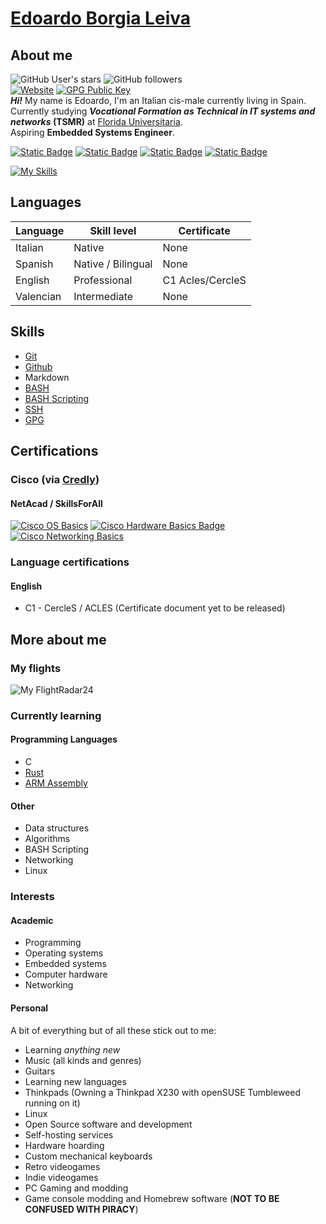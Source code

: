 # [Edoardo Borgia Leiva](https://edoardo-b-leiva.github.io)
## About me
![GitHub User's stars](https://img.shields.io/github/stars/Edoardo-B-Leiva?style=flat-square&logo=github&label=User%20stars&color=%23f6ff45)
![GitHub followers](https://img.shields.io/github/followers/Edoardo-B-Leiva?label=Github%20Followers&style=flat-square&logo=github)   
[![Website](https://img.shields.io/website?url=https%3A%2F%2Fvollex.cc&style=flat-square&label=https%3A%2F%2Fvollex.cc%2F&link=https%3A%2F%2Fvollex.cc)](https://www.vollex.cc)
[![GPG Public Key](https://img.shields.io/badge/My_GPG_public_key-8A2BE2?style=flat-square
)](https://raw.githubusercontent.com/Edoardo-B-Leiva/Edoardo-B-Leiva/main/Edoardo%20Borgia%20Leiva_0x82CD0034_public.asc)   
___Hi!___ My name is Edoardo, I'm an Italian cis-male currently living in Spain.   
Currently studying ***Vocational Formation as Technical in IT systems and networks* (TSMR)** at [Florida Universitaria](https://www.floridauniversitaria.es/).    
Aspiring __Embedded Systems Engineer__.

[![Static Badge](https://img.shields.io/badge/LinkedIn-LinkedIn?style=flat-square&logo=linkedin&logoColor=%230A66C2&color=%230a0a0a)](https://www.linkedin.com/in/edoardo-b-leiva/)
[![Static Badge](https://img.shields.io/badge/Github-Github?style=flat-square&logo=Github&logoColor=%23FFFFFF&color=%230a0a0a)](https://github.com/Edoardo-B-Leiva)
[![Static Badge](https://img.shields.io/badge/LeetCode-LeetCode?style=flat-square&logo=leetcode&logoColor=%23FFA116&color=%230a0a0a)](https://leetcode.com/Edoardo-B-Leiva/)
[![Static Badge](https://img.shields.io/badge/CodeForces-CodeForces?style=flat-square&logo=codeforces&logoColor=%231F8ACB&color=%230a0a0a)](https://codeforces.com/profile/Generic_Boi69)   

[![My Skills](https://skillicons.dev/icons?i=c,cpp,rust,linux,neovim,git,github,docker,bash,md&perline=5&theme=light)](https://skillicons.dev)
## Languages
|Language|Skill level|Certificate|
|--------|-----------|-----------|
|Italian |Native      |None      |
|Spanish|Native / Bilingual|None |
|English|Professional|C1 Acles/CercleS|
|Valencian|Intermediate|None|
## Skills
- [Git](https://git-scm.com/)
- [Github](https://github.com)
- Markdown
- [BASH](https://www.gnu.org/software/bash/)
- [BASH Scripting](https://www.gnu.org/software/bash/)
- [SSH](https://www.openssh.com/)
- [GPG](https://gnupg.org/)
## Certifications
### Cisco (via [Credly](https://www.credly.com/users/edoardo-borgia-leiva))
#### NetAcad / SkillsForAll
[![Cisco OS Basics](https://images.credly.com/size/110x110/images/dcdf1a3c-2594-4f4c-a33a-050b4bca58b5/image.png)](https://www.credly.com/badges/8e940719-2123-4dd0-9c43-712f32f891f2/public_url)
[![Cisco Hardware Basics Badge](https://images.credly.com/size/110x110/images/19e742ef-13be-4d26-87ed-ac8f5fd0643c/image.png)](https://www.credly.com/badges/8e7c32ad-afa5-43b8-924d-edf653123b2c/public_url)
[![Cisco Networking Basics](https://images.credly.com/size/110x110/images/5bdd6a39-3e03-4444-9510-ecff80c9ce79/image.png)](https://www.credly.com/badges/101addd8-74f6-4613-8936-a7410b03f99b/public_url)
### Language certifications
#### English
- C1 - CercleS / ACLES (Certificate document yet to be released)
## More about me
### My flights
![My FlightRadar24](https://banners-my.flightradar24.com/Edoardo_B_Leiva.png)
### Currently learning
#### Programming Languages
- C
- [Rust](https://rust-lang.org/)
- [ARM Assembly](https://www.arm.com/)
#### Other
- Data structures
- Algorithms
- BASH Scripting
- Networking
- Linux
### Interests
#### Academic
- Programming
- Operating systems
- Embedded systems
- Computer hardware
- Networking
#### Personal
A bit of everything but of all these stick out to me:
- Learning *anything new*
- Music (all kinds and genres)
- Guitars
- Learning new languages
- Thinkpads (Owning a Thinkpad X230 with openSUSE Tumbleweed running on it)
- Linux
- Open Source software and development
- Self-hosting services
- Hardware hoarding
- Custom mechanical keyboards
- Retro videogames
- Indie videogames
- PC Gaming and modding
- Game console modding and Homebrew software (**NOT TO BE CONFUSED WITH PIRACY**)
